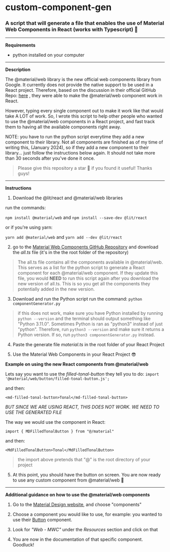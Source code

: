 # custom-component-gen

### A script that will generate a file that enables the use of Material Web Components in React (works with Typescript) 🚀

---

**Requirements**

- python installed on your computer

---

**Description**

The @material/web library is the new official web components library from Google. It currently does not provide the native support to be used in a React project. Therefore, based on the discussion in their official GitHub Repo: [here](https://github.com/material-components/material-web/discussions/5186) , they were able to make the @material/web component work in React.

However, typing every single component out to make it work like that would take A LOT of work. So, I wrote this script to help other people who wanted to use the @material/web components in a React project, and fast track them to having all the available components right away.

NOTE: you have to run the python script everytime they add a new component to their library. Not all components are finished as of my time of writing this, (January 2024), so if they add a new component to their library... just follow the instructions below again. It should not take more than 30 seconds after you've done it once.

> Please give this repository a star 🌟 if you found it useful! Thanks guys!

---

**Instructions**

1. Download the @lit/react and @material/web libraries

run the commands:

`npm install @material/web` and `npm install --save-dev @lit/react`

or if you're using yarn:

`yarn add @material/web` and `yarn add --dev @lit/react`

2. go to the [Material Web Components GitHub Repository](https://github.com/material-components/material-web) and download the _all.ts_ file (it's in the the root folder of the repository)

> The all.ts file contains all the components available in @material/web. This serves as a list for the python script to generate a React component for each @material/web component. If they update this file, you would **NEED** to run this script again after you download the new version of all.ts. This is so you get all the components they potentially added in the new version.

3. Download and run the Python script
   run the command: `python componentGenerator.py`

> if this does not work, make sure you have Python installed by running `python --version` and the terminal should output something like "Python 3.11.0". Sometimes Python is ran as "python3" instead of just "python". Therefore, run `python3 --version` and make sure it returns a Python version. If so, run `python3 componentGenerator.py` instead.

4. Paste the generate file _material.ts_ in the root folder of your React Project

5. Use the Material Web Components in your React Project 😎

**Example on using the new React components from @material/web**

Lets say you want to use the _filled-tonal-button_ they tell you to do:
`import '@material/web/button/filled-tonal-button.js';`

and then:

`<md-filled-tonal-button>Tonal</md-filled-tonal-button>`

_BUT SINCE WE ARE USING REACT, THIS DOES NOT WORK.
WE NEED TO USE THE GENERATED FILE_

The way we would use the component in React:

`import { MDFilledTonalButton } from "@/material"`

and then:

`<MdFilledTonalButton>Tonal</MdFilledTonalButton>`

> the import above pretends that "@" is the root directory of your project

5. At this point, you should have the button on screen. You are now ready to use any custom component from @material/web 🎉

---

**Additional guidance on how to use the @material/web components**

1. Go to the [Material Design website](https://m3.material.io/), and choose "components"

2. Choose a component you would like to use, for example: you wanted to use their [Button](https://m3.material.io/components/buttons/overview) component.

3. Look for _"Web - MWC"_ under the _Resources_ section and click on that

4. You are now in the documentation of that specific component. Goodluck!
